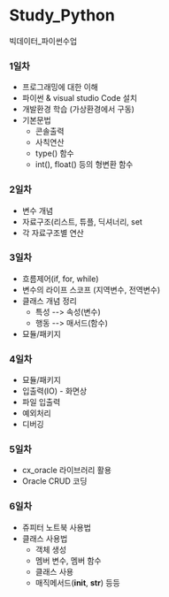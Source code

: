 # Study_Python
빅데이터_파이썬수업



### 1일차
- 프로그래밍에 대한 이해
- 파이썬 & visual studio Code 설치
- 개발환경 학습 (가상환경에서 구동)
- 기본문법
    - 콘솔출력
    - 사칙연산
    - type() 함수
    - int(), float() 등의 형변환 함수


### 2일차
- 변수 개념
- 자료구조(리스트, 튜플, 딕셔너리, set
- 각 자료구조별 연산


### 3일차
- 흐름제어(if, for, while)
- 변수의 라이프 스코프 (지역변수, 전역변수)
- 클래스 개념 정리
    - 특성 --> 속성(변수)
    - 행동 --> 매서드(함수)
- 묘듈/패키지


### 4일차
- 묘듈/패키지
- 입출력(IO) - 화면상
- 파일 입출력
- 예외처리
- 디버깅

### 5일차
- cx_oracle 라이브러리 활용
- Oracle CRUD 코딩

### 6일차
- 쥬피터 노트북 사용법
- 클래스 사용법
  - 객체 생성
  - 멤버 변수, 멤버 함수
  - 클래스 사용
  - 매직메서드(__init__, __str__) 등등

